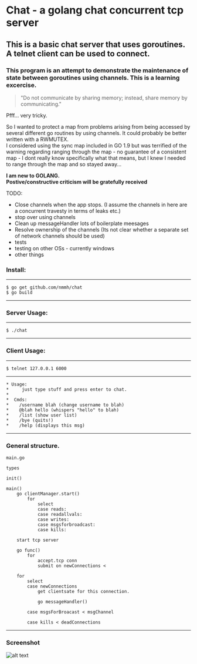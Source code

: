 
# Chat - a golang chat concurrent tcp server
## This is a basic chat server that uses goroutines. A telnet client can be used to connect.
### This program is an __attempt__ to demonstrate the maintenance of state between goroutines using channels. This is a learning excercise.

>"Do not communicate by sharing memory; instead, share memory by communicating."

Pfff... very tricky.

So I wanted to protect a map from problems arising from being accessed by several different go routines by using channels. 
It could probably be better written with a RWMUTEX.   
I considered using the sync map included in GO 1.9 but was terrified of the warning regarding ranging through the map - no guarantee of a consistent map - I dont really know specifically what that means, but I knew I needed to range through the map and so stayed away...

**I am new to GOLANG.**  
**Postive/constructive criticism will be gratefully received**

TODO:  
* Close channels when the app stops. (I assume the channels in here are a concurrent travesty in terms of leaks etc.)
* stop over using channels 
* Clean up messageHandler lots of boilerplate meesages
* Resolve ownership of the channels (Its not clear whether a separate set of network channels should be used)
* tests
* testing on other OSs - currently windows
* other things

### Install:  
____________
```
$ go get github.com/nmmh/chat
$ go build
```
____________
### Server Usage:  
____________
```
$ ./chat
```
____________

### Client Usage:  
____________
```
$ telnet 127.0.0.1 6000
```
____________
```
* Usage:
*     just type stuff and press enter to chat.
*
*  Cmds:
*    /username blah (change username to blah)
*    @blah hello (whispers "hello" to blah)
*    /list (show user list)
*    /bye (quits!)
*    /help (displays this msg)
```
____________

### General structure.  
```
main.go

types

init()

main()
	go clientManager.start()		
		for
			select
			case reads:
			case readallvals:
			case writes:
			case msgsforbroadcast:
			case kills:
		
	start tcp server
	
	go func()
		for 
			accept.tcp conn			
			submit on newConnections <		
		
	for 
		select
		case newConnections
			get clientsate for this connection.
			
			go messageHandler()
			
		case msgsForBroacast < msgChannel 
		
		case kills < deadConnections
```
___________			
### Screenshot
![alt text](https://github.com/nmmh/chat/blob/master/assets/chat_screenshot.JPG?raw=true "screenshot of server and 3 client sessions")